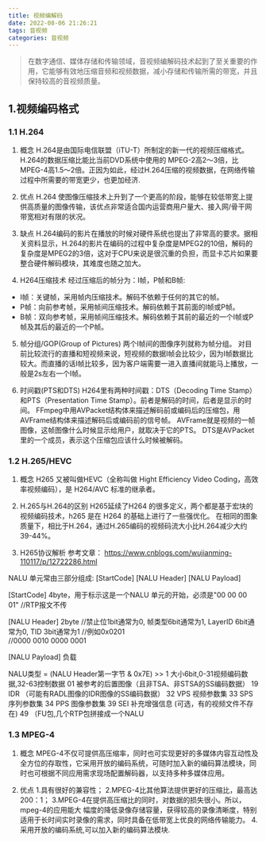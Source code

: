 ```yaml
---
title: 视频编解码
date: 2022-08-06 21:26:21
tags: 音视频
categories: 音视频
---
```


> 在数字通信、媒体存储和传输领域，音视频编解码技术起到了至关重要的作用，它能够有效地压缩音频和视频数据，减小存储和传输所需的带宽，并且保持较高的音视频质量。

## 1.视频编码格式
### 1.1 H.264
1. 概念
H.264是由国际电信联盟（iTU-T）所制定的新一代的视频压缩格式。H.264的数据压缩比能比当前DVD系统中使用的 MPEG-2高2～3倍，比MPEG-4高1.5～2倍。正因为如此，经过H.264压缩的视频数据，在网络传输过程中所需要的带宽更少，也更加经济.

2. 优点
H.264 使图像压缩技术上升到了一个更高的阶段，能够在较低带宽上提供高质量的图像传输，该优点非常适合国内运营商用户量大、接入网/骨干网带宽相对有限的状况。

3. 缺点
H.264编码的影片在播放的时候对硬件系统也提出了非常高的要求。据相关资料显示，H.264的影片在编码的过程中复杂度是MPEG2的10倍，解码的复杂度是MPEG2的3倍，这对于CPU来说是很沉重的负担，而显卡芯片如果要整合硬件解码模块，其难度也随之加大。

4. H264压缩技术
经过压缩后的帧分为：I帧，P帧和B帧:
+ I帧：关键帧，采用帧内压缩技术。解码不依赖于任何的其它的帧。
+ P帧：向前参考帧，采用帧间压缩技术。解码依赖于其前面的I帧或P帧。
+ B帧：双向参考帧，采用帧间压缩技术。解码依赖于其前的最近的一个I帧或P帧及其后的最近的一个P帧。

5. 帧分组/GOP(Group of Pictures)
两个I帧间的图像序列就称为帧分组。
对目前比较流行的直播和短视频来说，短视频的数据I帧会比较少，因为I帧数据比较大。而直播的话I帧比较多，因为客户端需要一进入直播间就能马上播放，一般是2s左右一个I帧。

6. 时间戳(PTS和DTS)
H264里有两种时间戳：DTS（Decoding Time Stamp）和PTS（Presentation Time Stamp）。前者是解码的时间，后者是显示的时间。
FFmpeg中用AVPacket结构体来描述解码前或编码后的压缩包，用AVFrame结构体来描述解码后或编码前的信号帧。
AVFrame就是视频的一帧图像，这帧图像什么时候显示给用户，就取决于它的PTS。
DTS是AVPacket里的一个成员，表示这个压缩包应该什么时候被解码。 

### 1.2 H.265/HEVC
1. 概念
H265 又被叫做HEVC（全称叫做 Hight Efficiency Video Coding，高效率视频编码），是 H264/AVC 标准的继承者。

2. H.265与H.264的区别
H265延续了H264 的很多定义，两个都是基于宏块的视频编码技术，h265 是在 H264 的基础上进行了一些强优化。
在相同的图象质量下，相比于H.264，通过H.265编码的视频码流大小比H.264减少大约39-44%。

3. H265协议解析
参考文章：
https://www.cnblogs.com/wujianming-110117/p/12722286.html

NALU 单元常由三部分组成: [StartCode] [NALU Header] [NALU Payload] 

[StartCode] 4byte，用于标示这是一个NALU 单元的开始，必须是"00 00 00 01"
//RTP报文不传

[NALU Header] 2byte
//禁止位1bit通常为0, 帧类型6bit通常为1, LayerID 6bit通常为0, TID 3bit通常为1
//例如0x0201  
//0000 0010 0000 0001

[NALU Payload] 负载

NALU类型 = (NALU Header第一字节 & 0x7E) >> 1
大小6bit,0-31视频编码数据,32-63控制数据
01 被参考的后置图像（且非TSA、非STSA的SS编码数据）
19 IDR （可能有RADL图像的IDR图像的SS编码数据） 
32 VPS 视频参数集 
33 SPS 序列参数集 
34 PPS 图像参数集 
39 SEI 补充增强信息 (可选，有的视频文件不存在)
49 （FU包,几个RTP包拼接成一个NALU

### 1.3 MPEG-4
1. 概念
MPEG-4不仅可提供高压缩率，同时也可实现更好的多媒体内容互动性及全方位的存取性，它采用开放的编码系统，可随时加入新的编码算法模块，同时也可根据不同应用需求现场配置解码器，以支持多种多媒体应用。

1. 优点
1.具有很好的兼容性；
2.MPEG-4比其他算法提供更好的压缩比，最高达200：1；
3.MPEG-4在提供高压缩比的同时，对数据的损失很小。所以，mpeg-4的应用能大 幅度的降低录像存储容量，获得较高的录像清晰度，特别适用于长时间实时录像的需求，同时具备在低带宽上优良的网络传输能力。
4.采用开放的编码系统,可以加入新的编码算法模块.

